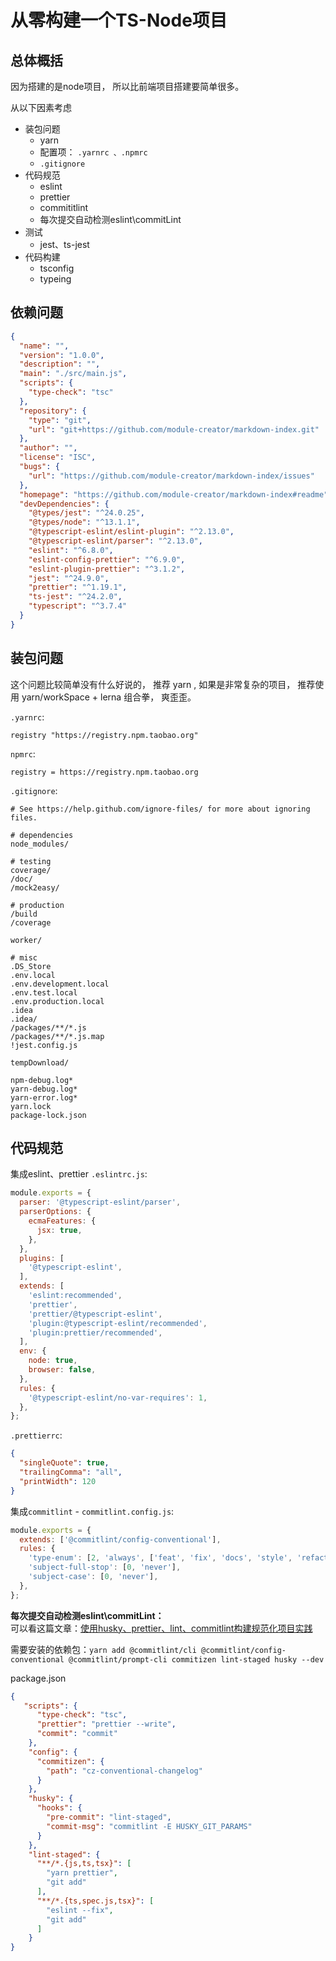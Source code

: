 # 从零构建一个TS-Node项目


## 总体概括
因为搭建的是node项目， 所以比前端项目搭建要简单很多。

从以下因素考虑

- 装包问题
    - yarn 
    - 配置项： `.yarnrc 、.npmrc`
    - `.gitignore`
- 代码规范
    - eslint
    - prettier
    - commititlint
    - 每次提交自动检测eslint\commitLint
- 测试
    - jest、ts-jest
- 代码构建
    - tsconfig
    - typeing
    
    
## 依赖问题
```json
{
  "name": "",
  "version": "1.0.0",
  "description": "",
  "main": "./src/main.js",
  "scripts": {
    "type-check": "tsc"
  },
  "repository": {
    "type": "git",
    "url": "git+https://github.com/module-creator/markdown-index.git"
  },
  "author": "",
  "license": "ISC",
  "bugs": {
    "url": "https://github.com/module-creator/markdown-index/issues"
  },
  "homepage": "https://github.com/module-creator/markdown-index#readme",
  "devDependencies": {
    "@types/jest": "^24.0.25",
    "@types/node": "^13.1.1",
    "@typescript-eslint/eslint-plugin": "^2.13.0",
    "@typescript-eslint/parser": "^2.13.0",
    "eslint": "^6.8.0",
    "eslint-config-prettier": "^6.9.0",
    "eslint-plugin-prettier": "^3.1.2",
    "jest": "^24.9.0",
    "prettier": "^1.19.1",
    "ts-jest": "^24.2.0",
    "typescript": "^3.7.4"
  }
}
```


## 装包问题
这个问题比较简单没有什么好说的， 推荐 yarn , 如果是非常复杂的项目， 推荐使用 yarn/workSpace + lerna 组合拳， 爽歪歪。

`.yarnrc`:
```
registry "https://registry.npm.taobao.org"
```

`npmrc`:                        
```
registry = https://registry.npm.taobao.org
```

`.gitignore`:
```
# See https://help.github.com/ignore-files/ for more about ignoring files.

# dependencies
node_modules/

# testing
coverage/
/doc/
/mock2easy/

# production
/build
/coverage

worker/

# misc
.DS_Store
.env.local
.env.development.local
.env.test.local
.env.production.local
.idea
.idea/
/packages/**/*.js
/packages/**/*.js.map
!jest.config.js

tempDownload/

npm-debug.log*
yarn-debug.log*
yarn-error.log*
yarn.lock
package-lock.json
```


## 代码规范
集成eslint、prettier
`.eslintrc.js`:                     
```js
module.exports = {
  parser: '@typescript-eslint/parser',
  parserOptions: {
    ecmaFeatures: {
      jsx: true,
    },
  },
  plugins: [
    '@typescript-eslint',
  ],
  extends: [
    'eslint:recommended',
    'prettier',
    'prettier/@typescript-eslint',
    'plugin:@typescript-eslint/recommended',
    'plugin:prettier/recommended',
  ],
  env: {
    node: true,
    browser: false,
  },
  rules: {
    '@typescript-eslint/no-var-requires': 1,
  },
};
```

`.prettierrc`:                      
```json
{
  "singleQuote": true,
  "trailingComma": "all",
  "printWidth": 120
}
```

集成`commitlint` - `commitlint.config.js`: 
```js
module.exports = {
  extends: ['@commitlint/config-conventional'],
  rules: {
    'type-enum': [2, 'always', ['feat', 'fix', 'docs', 'style', 'refactor', 'test', 'chore', 'revert']],
    'subject-full-stop': [0, 'never'],
    'subject-case': [0, 'never'],
  },
};
```


**每次提交自动检测eslint\commitLint：**                      
可以看这篇文章：[使用husky、prettier、lint、commitlint构建规范化项目实践](../../../19年/09月/01、使用husky、prettier、lint、commitlint构建规范化项目实践/01、使用husky、prettier、lint、commitlint构建规范化项目实践.md)

需要安装的依赖包：`yarn add @commitlint/cli @commitlint/config-conventional @commitlint/prompt-cli commitizen lint-staged husky --dev`

package.json
```json
{
   "scripts": {
      "type-check": "tsc",
      "prettier": "prettier --write",
      "commit": "commit"
    },
    "config": {
      "commitizen": {
        "path": "cz-conventional-changelog"
      }
    },
    "husky": {
      "hooks": {
        "pre-commit": "lint-staged",
        "commit-msg": "commitlint -E HUSKY_GIT_PARAMS"
      }
    },
    "lint-staged": {
      "**/*.{js,ts,tsx}": [
        "yarn prettier",
        "git add"
      ],
      "**/*.{ts,spec.js,tsx}": [
        "eslint --fix",
        "git add"
      ]
    }
}
```


